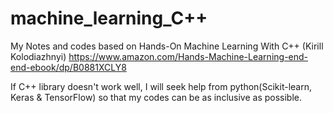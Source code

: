 # machine_learning_C++
My Notes and codes based on Hands-On Machine Learning With C++ (Kirill Kolodiazhnyi)
https://www.amazon.com/Hands-Machine-Learning-end-end-ebook/dp/B0881XCLY8

If C++ library doesn't work well, I will seek help from python(Scikit-learn, Keras & TensorFlow) so that my codes can be as inclusive as possible.
